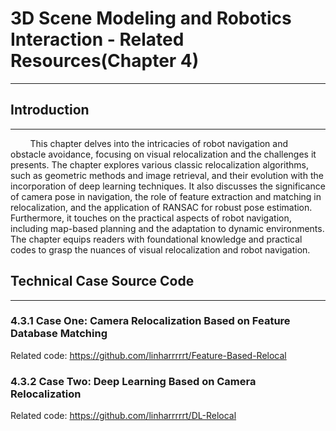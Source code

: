 
# 3D Scene Modeling and Robotics Interaction - Related Resources(Chapter 4)
**************************


## Introduction
**************************
&nbsp;&nbsp;&nbsp;&nbsp;&nbsp;&nbsp;&nbsp;&nbsp;This chapter delves into the intricacies of robot navigation and obstacle avoidance, focusing on visual relocalization and the challenges it presents. The chapter explores various classic relocalization algorithms, such as geometric methods and image retrieval, and their evolution with the incorporation of deep learning techniques. It also discusses the significance of camera pose in navigation, the role of feature extraction and matching in relocalization, and the application of RANSAC for robust pose estimation. Furthermore, it touches on the practical aspects of robot navigation, including map-based planning and the adaptation to dynamic environments. The chapter equips readers with foundational knowledge and practical codes to grasp the nuances of visual relocalization and robot navigation.

## Technical Case Source Code
**************************

### 4.3.1 Case One: Camera Relocalization Based on Feature Database Matching
Related code: https://github.com/linharrrrrt/Feature-Based-Relocal

### 4.3.2 Case Two: Deep Learning Based on Camera Relocalization
Related code: https://github.com/linharrrrrt/DL-Relocal

